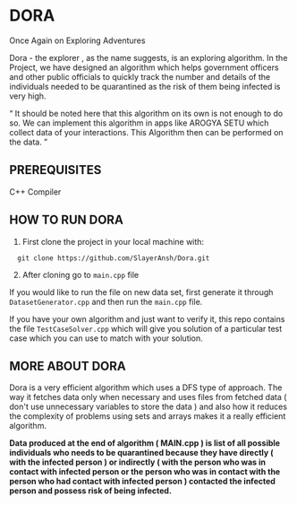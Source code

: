 # DORA
Once Again on Exploring Adventures

Dora - the explorer , as the name suggests, is an exploring algorithm. In the Project, we have designed an algorithm which helps government officers and other public officials to quickly track the number and details of the individuals needed to be quarantined as the risk of them being infected is very high.

“ It should be noted here that this algorithm on its own is not enough to do so. We can implement this algorithm in apps like AROGYA SETU which collect data of your interactions. This Algorithm then can be performed on the data. ”


## PREREQUISITES
C++ Compiler

## HOW TO RUN DORA
1) First clone the project in your local machine with:
```
  git clone https://github.com/SlayerAnsh/Dora.git
```

2) After cloning go to `main.cpp` file
  
If you would like to run the file on new data set, first generate it through `DatasetGenerator.cpp` and then run the `main.cpp` file.
  
If you have your own algorithm and just want to verify it, this repo contains the file `TestCaseSolver.cpp` which will give you solution of a particular test case which you can use to match with your solution.

## MORE ABOUT DORA
Dora is a very efficient algorithm which uses a DFS type of approach. The way it fetches data only when necessary and uses files from fetched data ( don't use unnecessary variables to store the data ) and also how it reduces the complexity of problems using sets and arrays makes it a really efficient algorithm.


**Data produced at the end of algorithm ( MAIN.cpp ) is list of all possible individuals who needs to be quarantined because they have directly ( with the infected person ) or indirectly ( with the person who was in contact with infected person or the person who was in contact with the person who had contact with infected person ) contacted the infected person and possess risk of being infected.**


